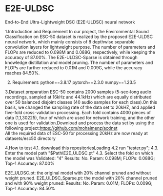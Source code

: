 # E2E-ULDSC
End-to-End Ultra-Lightweight DSC (E2E-ULDSC) neural network

1.Introduction and Requirement
In our project, the Environmental Sound Classification on ESC-50 dataset is realized by the proposed E2E-ULDSC neural network, which mainly consists of 8 depthwise separable convolution layers for lightweight purpose. The number of parameters and FLOPs are reduced to 0.098M and 0.088G, respectively, while keeping the accuracy of 87.00%.
The E2E-ULDSC-Sparse is obtained through knowledge distillation and model pruning. The number of parameters and FLOPs are further reduced to 0.01M and 0.009G, while the accuracy reaches 84.50%.

2. Requirement:
   python==3.8.17
   pytorch==2.3.0
   numpy==1.23.5

3.Dataset preparation
ESC-50 contains 2000 samples (5-sec-long audio recordings, sampled at 16kHz and 44.1kHz) which are equally distributed over 50 balanced disjoint classes (40 audio samples for each class).On this basis, we changed the sampling rate of the data set to 20kHZ, and applied five-fold cross-validation processing. Each fold contains 4000 pieces of data (1,1,30225), four of which are used for network training, and the other one is used for validation.Download and process the data set by using the following project:https://github.com/mohaimenz/acdnet   
All the required data of ESC-50 for processing 20kHz are now ready at datasets/esc50 directory

4.How to test
  4.1. download this repositoriesLoading
  4.2 run "tester.py";
  4.3. Enter the model path
  "$Path\E2E_ULDSC.pt"
  4.3. Select the fold on which the model was Validated:
  "4"
  Results: No. Param: 0.098M; FLOPs: 0.088G; Top-1 Accuracy: 87.00%  

E2E_ULDSC.pt: the original model with 20% channel pruned and without weight pruned. 
E2E_ULDSC_Sparse.pt: the model with 20% channel pruned and with 90% weight pruned: Results: No. Param: 0.01M; FLOPs: 0.009G; Top-1 Accuracy: 84.50%  



